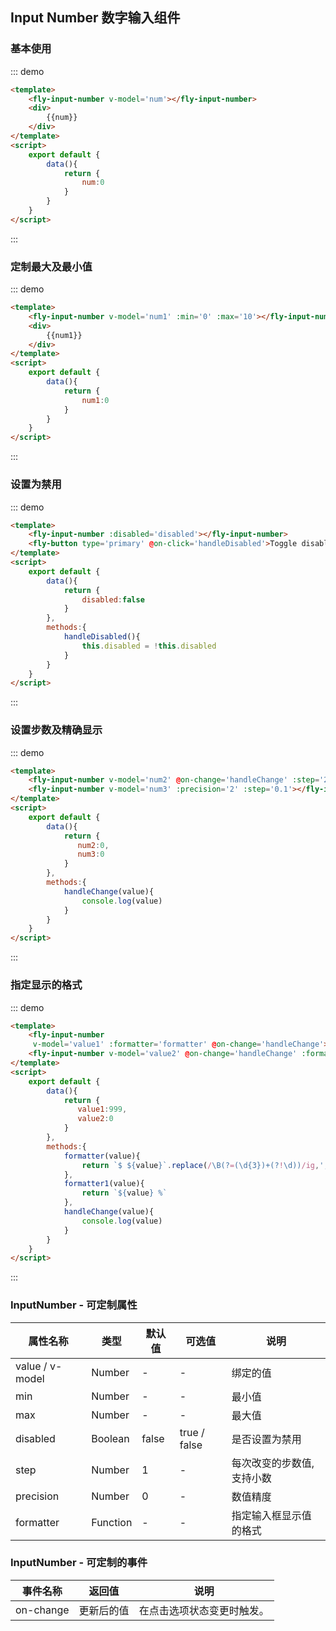 <script>
    export default {
        data(){
            return {
                num:1,
                num1:0,
                num2:0,
                num3:0,
                value1:999,
                value2:0,
                disabled:false
            }
        },
         methods:{
            handleDisabled(){
                this.disabled = !this.disabled
            },
            formatter(value){
                return `$ ${value}`.replace(/\B(?=(\d{3})+(?!\d))/ig,',')
            },
            formatter1(value){
                return `${value} %`
            },
            handleChange(value){
                console.log(value)
            }
        }
    }
</script>
## Input Number 数字输入组件

### 基本使用

::: demo
```html
<template>
    <fly-input-number v-model='num'></fly-input-number>
    <div>
        {{num}}
    </div>
</template>
<script>
    export default {
        data(){
            return {
                num:0
            }
        }
    }
</script>
```
:::

### 定制最大及最小值

::: demo
```html
<template>
    <fly-input-number v-model='num1' :min='0' :max='10'></fly-input-number>
    <div>
        {{num1}}
    </div>
</template>
<script>
    export default {
        data(){
            return {
                num1:0
            }
        }
    }
</script>
```
:::

### 设置为禁用

::: demo
```html
<template>
    <fly-input-number :disabled='disabled'></fly-input-number>
    <fly-button type='primary' @on-click='handleDisabled'>Toggle disabled</fly-button>
</template>
<script>
    export default {
        data(){
            return {
                disabled:false
            }
        },
        methods:{
            handleDisabled(){
                this.disabled = !this.disabled
            }
        }
    }
</script>
```
:::

### 设置步数及精确显示

::: demo
```html
<template>
    <fly-input-number v-model='num2' @on-change='handleChange' :step='2'></fly-input-number>
    <fly-input-number v-model='num3' :precision='2' :step='0.1'></fly-input-number>
</template>
<script>
    export default {
        data(){
            return {
               num2:0,
               num3:0
            }
        },
        methods:{
            handleChange(value){
                console.log(value)
            }
        }
    }
</script>
```
:::

### 指定显示的格式

::: demo
```html
<template>
    <fly-input-number
     v-model='value1' :formatter='formatter' @on-change='handleChange'></fly-input-number>
    <fly-input-number v-model='value2' @on-change='handleChange' :formatter='formatter1' :precision='2' :step='0.1'></fly-input-number>
</template>
<script>
    export default {
        data(){
            return {
               value1:999,
               value2:0
            }
        },
        methods:{
            formatter(value){
                return `$ ${value}`.replace(/\B(?=(\d{3})+(?!\d))/ig,',')
            },
            formatter1(value){
                return `${value} %`
            },
            handleChange(value){
                console.log(value)
            }
        }
    }
</script>
```
:::

### InputNumber - 可定制属性

属性名称 | 类型 | 默认值  | 可选值  | 说明  |
---------|----------|---------|---------|--------|
value / v-model | Number | - | - | 绑定的值
min | Number  | - | - | 最小值 |
max  |  Number  | -  | -  | 最大值 |
disabled | Boolean | false  | true / false | 是否设置为禁用  |
step | Number | 1  | - | 每次改变的步数值,支持小数  |
precision | Number | 0  | - | 数值精度  |
formatter | Function | -  | - | 指定输入框显示值的格式  |

### InputNumber - 可定制的事件

事件名称 | 返回值 | 说明
---------|----------|---------
 on-change | 更新后的值 | 在点击选项状态变更时触发。